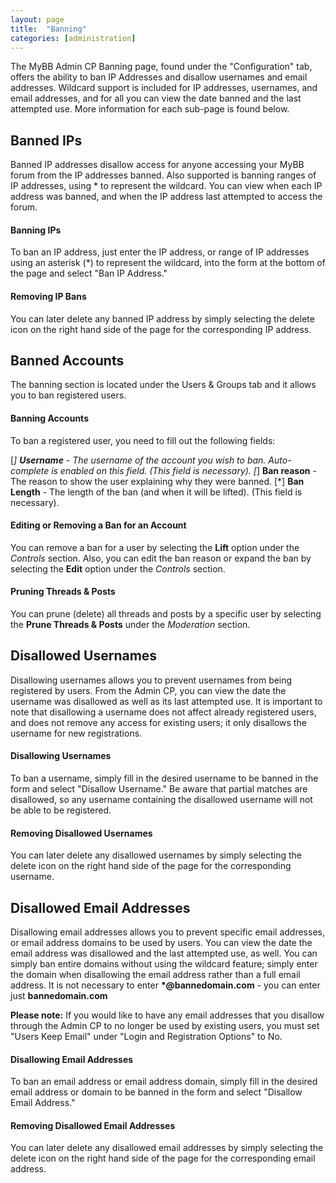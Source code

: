 ```yaml
---
layout: page
title:  "Banning"
categories: [administration]
---
```


The MyBB Admin CP Banning page, found under the "Configuration" tab, offers the ability to ban IP Addresses and disallow usernames and email addresses. Wildcard support is included for IP addresses, usernames, and email addresses, and for all you can view the date banned and the last attempted use. More information for each sub-page is found below.

## Banned IPs

Banned IP addresses disallow access for anyone accessing your MyBB forum from the IP addresses banned. Also supported is banning ranges of IP addresses, using * to represent the wildcard. You can view when each IP address was banned, and when the IP address last attempted to access the forum.

#### Banning IPs

To ban an IP address, just enter the IP address, or range of IP addresses using an asterisk (*) to represent the wildcard, into the form at the bottom of the page and select "Ban IP Address."

#### Removing IP Bans

You can later delete any banned IP address by simply selecting the delete icon on the right hand side of the page for the corresponding IP address.

## Banned Accounts

The banning section is located under the Users & Groups tab and it allows you to ban registered users.

#### Banning Accounts

To ban a registered user, you need to fill out the following fields:

[*] **Username** - The username of the account you wish to ban. Auto-complete is enabled on this field. (This field is necessary).
[*] **Ban reason** - The reason to show the user explaining why they were banned.
[*] **Ban Length** - The length of the ban (and when it will be lifted). (This field is necessary).

#### Editing or Removing a Ban for an Account

You can remove a ban for a user by selecting the **Lift** option under the *Controls* section. Also, you can edit the ban reason or expand the ban by selecting the **Edit** option under the *Controls* section.

#### Pruning Threads & Posts

You can prune (delete) all threads and posts by a specific user by selecting the **Prune Threads & Posts** under the *Moderation* section.

## Disallowed Usernames

Disallowing usernames allows you to prevent usernames from being registered by users. From the Admin CP, you can view the date the username was disallowed as well as its last attempted use. It is important to note that disallowing a username does not affect already registered users, and does not remove any access for existing users; it only disallows the username for new registrations.

#### Disallowing Usernames

To ban a username, simply fill in the desired username to be banned in the form and select "Disallow Username." Be aware that partial matches are disallowed, so any username containing the disallowed username will not be able to be registered.

#### Removing Disallowed Usernames

You can later delete any disallowed usernames by simply selecting the delete icon on the right hand side of the page for the corresponding username.

## Disallowed Email Addresses

Disallowing email addresses allows you to prevent specific email addresses, or email address domains to be used by users. You can view the date the email address was disallowed and the last attempted use, as well. You can simply ban entire domains without using the wildcard feature; simply enter the domain when disallowing the email address rather than a full email address. It is not necessary to enter **\*@bannedomain.com** - you can enter just **bannedomain.com**

**Please note:** If you would like to have any email addresses that you disallow through the Admin CP to no longer be used by existing users, you must set "Users Keep Email" under "Login and Registration Options" to No.

#### Disallowing Email Addresses

To ban an email address or email address domain, simply fill in the desired email address or domain to be banned in the form and select "Disallow Email Address."

#### Removing Disallowed Email Addresses

You can later delete any disallowed email addresses by simply selecting the delete icon on the right hand side of the page for the corresponding email address.
